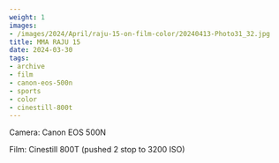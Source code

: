 ```yaml
---
weight: 1
images:
- /images/2024/April/raju-15-on-film-color/20240413-Photo31_32.jpg
title: MMA RAJU 15
date: 2024-03-30
tags:
- archive
- film
- canon-eos-500n
- sports
- color
- cinestill-800t
---
```


Camera: Canon EOS 500N

Film: Cinestill 800T (pushed 2 stop to 3200 ISO)